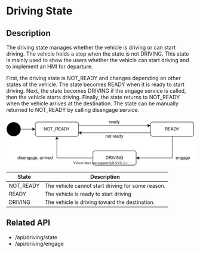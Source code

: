 # Driving State

## Description

The driving state manages whether the vehicle is driving or can start driving. The vehicle holds a stop when the state is not DRIVING.
This state is mainly used to show the users whether the vehicle can start driving and to implement an HMI for departure.

First, the driving state is NOT_READY and changes depending on other states of the vehicle.
The state becomes READY when it is ready to start driving.
Next, the state becomes DRIVING if the engage service is called, then the vehicle starts driving.
Finally, the state returns to NOT_READY when the vehicle arrives at the destination.
The state can be manually returned to NOT_READY by calling disengage service.

![driving-state](./driving-state.drawio.svg)

| State     | Description                                       |
| --------- | ------------------------------------------------- |
| NOT_READY | The vehicle cannot start driving for some reason. |
| READY     | The vehicle is ready to start driving             |
| DRIVING   | The vehicle is driving toward the destination.    |

## Related API

- /api/driving/state
- /api/driving/engage
